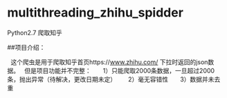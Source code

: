 # multithreading_zhihu_spidder
Python2.7 爬取知乎

##项目介绍：

   这个爬虫是用于爬取知乎首页https://www.zhihu.com/ 下拉时返回的json数据。
   但是项目功能并不完整：
       1）只能爬取2000条数据，一旦超过2000条，抛出异常（待解决，更改日期未定）
       2）毫无容错性
       3）数据并未去重

